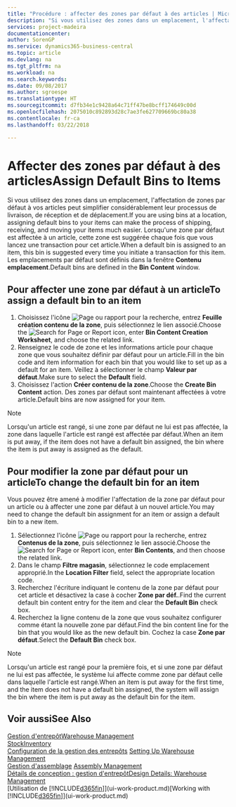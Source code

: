 ```yaml
---
title: "Procédure : affecter des zones par défaut à des articles | Microsoft Docs"
description: "Si vous utilisez des zones dans un emplacement, l'affectation de zones par défaut à vos articles peut simplifier considérablement leur processus de livraison, de réception et de déplacement. Lorsqu'une zone par défaut est affectée à un article, cette zone est suggérée chaque fois que vous lancez une transaction pour cet article."
services: project-madeira
documentationcenter: 
author: SorenGP
ms.service: dynamics365-business-central
ms.topic: article
ms.devlang: na
ms.tgt_pltfrm: na
ms.workload: na
ms.search.keywords: 
ms.date: 09/08/2017
ms.author: sgroespe
ms.translationtype: HT
ms.sourcegitcommit: d7fb34e1c9428a64c71ff47be8bcff174649c00d
ms.openlocfilehash: 2075010c892893d28c7ae3fe627709669bc80a38
ms.contentlocale: fr-ca
ms.lasthandoff: 03/22/2018

---
```

# <a name="assign-default-bins-to-items"></a><span data-ttu-id="90a8b-104">Affecter des zones par défaut à des articles</span><span class="sxs-lookup"><span data-stu-id="90a8b-104">Assign Default Bins to Items</span></span>
<span data-ttu-id="90a8b-105">Si vous utilisez des zones dans un emplacement, l'affectation de zones par défaut à vos articles peut simplifier considérablement leur processus de livraison, de réception et de déplacement.</span><span class="sxs-lookup"><span data-stu-id="90a8b-105">If you are using bins at a location, assigning default bins to your items can make the process of shipping, receiving, and moving your items much easier.</span></span> <span data-ttu-id="90a8b-106">Lorsqu'une zone par défaut est affectée à un article, cette zone est suggérée chaque fois que vous lancez une transaction pour cet article.</span><span class="sxs-lookup"><span data-stu-id="90a8b-106">When a default bin is assigned to an item, this bin is suggested every time you initiate a transaction for this item.</span></span> <span data-ttu-id="90a8b-107">Les emplacements par défaut sont définis dans la fenêtre **Contenu emplacement**.</span><span class="sxs-lookup"><span data-stu-id="90a8b-107">Default bins are defined in the **Bin Content** window.</span></span>  

## <a name="to-assign-a-default-bin-to-an-item"></a><span data-ttu-id="90a8b-108">Pour affecter une zone par défaut à un article</span><span class="sxs-lookup"><span data-stu-id="90a8b-108">To assign a default bin to an item</span></span>
1.  <span data-ttu-id="90a8b-109">Choisissez l'icône ![Page ou rapport pour la recherche](media/ui-search/search_small.png "icône Page ou rapport pour la recherche"), entrez **Feuille création contenu de la zone**, puis sélectionnez le lien associé.</span><span class="sxs-lookup"><span data-stu-id="90a8b-109">Choose the ![Search for Page or Report](media/ui-search/search_small.png "Search for Page or Report icon") icon, enter **Bin Content Creation Worksheet**, and choose the related link.</span></span>  
2.  <span data-ttu-id="90a8b-110">Renseignez le code de zone et les informations article pour chaque zone que vous souhaitez définir par défaut pour un article.</span><span class="sxs-lookup"><span data-stu-id="90a8b-110">Fill in the bin code and item information for each bin that you would like to set up as a default for an item.</span></span> <span data-ttu-id="90a8b-111">Veillez à sélectionner le champ **Valeur par défaut**.</span><span class="sxs-lookup"><span data-stu-id="90a8b-111">Make sure to select the **Default** field.</span></span>  
3.  <span data-ttu-id="90a8b-112">Choisissez l'action **Créer contenu de la zone**.</span><span class="sxs-lookup"><span data-stu-id="90a8b-112">Choose the **Create Bin Content** action.</span></span> <span data-ttu-id="90a8b-113">Des zones par défaut sont maintenant affectées à votre article.</span><span class="sxs-lookup"><span data-stu-id="90a8b-113">Default bins are now assigned for your item.</span></span>  

> [!NOTE]  
>  <span data-ttu-id="90a8b-114">Lorsqu'un article est rangé, si une zone par défaut ne lui est pas affectée, la zone dans laquelle l'article est rangé est affectée par défaut.</span><span class="sxs-lookup"><span data-stu-id="90a8b-114">When an item is put away, if the item does not have a default bin assigned, the bin where the item is put away is assigned as the default.</span></span>  

## <a name="to-change-the-default-bin-for-an-item"></a><span data-ttu-id="90a8b-115">Pour modifier la zone par défaut pour un article</span><span class="sxs-lookup"><span data-stu-id="90a8b-115">To change the default bin for an item</span></span>  
<span data-ttu-id="90a8b-116">Vous pouvez être amené à modifier l'affectation de la zone par défaut pour un article ou à affecter une zone par défaut à un nouvel article.</span><span class="sxs-lookup"><span data-stu-id="90a8b-116">You may need to change the default bin assignment for an item or assign a default bin to a new item.</span></span>    
1.  <span data-ttu-id="90a8b-117">Sélectionnez l'icône ![Page ou rapport pour la recherche](media/ui-search/search_small.png "icône Page ou rapport pour la recherche"), entrez **Contenus de la zone**, puis sélectionnez le lien associé.</span><span class="sxs-lookup"><span data-stu-id="90a8b-117">Choose the ![Search for Page or Report](media/ui-search/search_small.png "Search for Page or Report icon") icon, enter **Bin Contents**, and then choose the related link.</span></span>  
2.  <span data-ttu-id="90a8b-118">Dans le champ **Filtre magasin**, sélectionnez le code emplacement approprié.</span><span class="sxs-lookup"><span data-stu-id="90a8b-118">In the **Location Filter** field, select the appropriate location code.</span></span>  
3.  <span data-ttu-id="90a8b-119">Recherchez l'écriture indiquant le contenu de la zone par défaut pour cet article et désactivez la case à cocher **Zone par déf.**.</span><span class="sxs-lookup"><span data-stu-id="90a8b-119">Find the current default bin content entry for the item and clear the **Default Bin** check box.</span></span>  
4.  <span data-ttu-id="90a8b-120">Recherchez la ligne contenu de la zone que vous souhaitez configurer comme étant la nouvelle zone par défaut.</span><span class="sxs-lookup"><span data-stu-id="90a8b-120">Find the bin content line for the bin that you would like as the new default bin.</span></span> <span data-ttu-id="90a8b-121">Cochez la case **Zone par défaut**.</span><span class="sxs-lookup"><span data-stu-id="90a8b-121">Select the **Default Bin** check box.</span></span>  

> [!NOTE]  
>  <span data-ttu-id="90a8b-122">Lorsqu'un article est rangé pour la première fois, et si une zone par défaut ne lui est pas affectée, le système lui affecte comme zone par défaut celle dans laquelle l'article est rangé.</span><span class="sxs-lookup"><span data-stu-id="90a8b-122">When an item is put away for the first time, and the item does not have a default bin assigned, the system will assign the bin where the item is put away as the default bin for the item.</span></span>  

## <a name="see-also"></a><span data-ttu-id="90a8b-123">Voir aussi</span><span class="sxs-lookup"><span data-stu-id="90a8b-123">See Also</span></span>  
[<span data-ttu-id="90a8b-124">Gestion d'entrepôt</span><span class="sxs-lookup"><span data-stu-id="90a8b-124">Warehouse Management</span></span>](warehouse-manage-warehouse.md)  
[<span data-ttu-id="90a8b-125">Stock</span><span class="sxs-lookup"><span data-stu-id="90a8b-125">Inventory</span></span>](inventory-manage-inventory.md)  
<span data-ttu-id="90a8b-126">[Configuration de la gestion des entrepôts](warehouse-setup-warehouse.md)   </span><span class="sxs-lookup"><span data-stu-id="90a8b-126">[Setting Up Warehouse Management](warehouse-setup-warehouse.md)   </span></span>  
<span data-ttu-id="90a8b-127">[Gestion d'assemblage](assembly-assemble-items.md)  </span><span class="sxs-lookup"><span data-stu-id="90a8b-127">[Assembly Management](assembly-assemble-items.md)  </span></span>  
[<span data-ttu-id="90a8b-128">Détails de conception : gestion d'entrepôt</span><span class="sxs-lookup"><span data-stu-id="90a8b-128">Design Details: Warehouse Management</span></span>](design-details-warehouse-management.md)  
<span data-ttu-id="90a8b-129">[Utilisation de [!INCLUDE[d365fin](includes/d365fin_md.md)]](ui-work-product.md)</span><span class="sxs-lookup"><span data-stu-id="90a8b-129">[Working with [!INCLUDE[d365fin](includes/d365fin_md.md)]](ui-work-product.md)</span></span>

